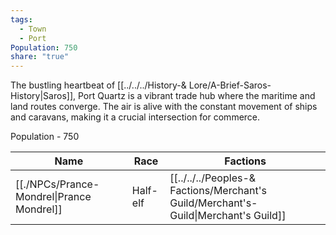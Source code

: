```yaml
---
tags:
  - Town
  - Port
Population: 750
share: "true"
---
```


The bustling heartbeat of [[../../../History-& Lore/A-Brief-Saros-History|Saros]], Port Quartz is a vibrant trade hub where the maritime and land routes converge. The air is alive with the constant movement of ships and caravans, making it a crucial intersection for commerce.

Population - 750

| Name                                                                                   | Race     | Factions                                                                      |
| -------------------------------------------------------------------------------------- | -------- | ----------------------------------------------------------------------------- |
| [[./NPCs/Prance-Mondrel\|Prance Mondrel]] | Half-elf | [[../../../Peoples-& Factions/Merchant's Guild/Merchant's-Guild\|Merchant's Guild]] |
